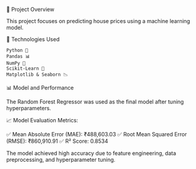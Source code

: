 📌 Project Overview

This project focuses on predicting house prices using a machine learning model. 

🔧 Technologies Used
    
    Python 🐍
    Pandas 📊
    NumPy 🔢
    Scikit-Learn 🤖
    Matplotlib & Seaborn 📉

📊 Model and Performance

The Random Forest Regressor was used as the final model after tuning hyperparameters.

📈 Model Evaluation Metrics:

✅ Mean Absolute Error (MAE): ₹488,603.03
✅ Root Mean Squared Error (RMSE): ₹860,910.91
✅ R² Score: 0.8534

The model achieved high accuracy due to feature engineering, data preprocessing, and hyperparameter tuning.
